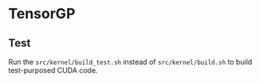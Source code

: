 # TensorGP


## Test

Run the `src/kernel/build_test.sh` instead of `src/kernel/build.sh` to build test-purposed CUDA code.